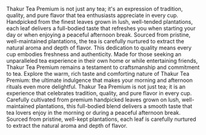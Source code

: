 Thakur Tea Premium is not just any tea; it's an expression of tradition, quality, and pure flavor that tea enthusiasts appreciate in every cup.
Handpicked from the finest leaves grown in lush, well-tended plantations, each leaf delivers a full-bodied taste that refreshes you
when starting your day or when enjoying a peaceful afternoon break. Sourced from pristine, well-maintained plantations, 
the tea is carefully nurtured to extract the natural aroma and depth of flavor. 
This dedication to quality means every cup embodies freshness and authenticity. 
Made for those seeking an unparalleled tea experience in their own home or while entertaining friends, Thakur Tea Premium remains a testament to craftsmanship and commitment to tea. 
Explore the warm, rich taste and comforting nature of Thakur Tea Premium: the ultimate indulgence that makes your morning and afternoon rituals even more delightful. 
Thakur Tea Premium is not just tea; it is an experience that celebrates tradition, quality, and pure flavor in every cup. 
Carefully cultivated from premium handpicked leaves grown on lush, well-maintained plantations, this full-bodied blend delivers a smooth taste that tea lovers enjoy in the morning or during a peaceful afternoon break.
Sourced from pristine, well-kept plantations, each leaf is carefully nurtured to extract the natural aroma and depth of flavor. 
